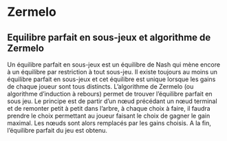 # Zermelo

## Equilibre parfait en sous-jeux et algorithme de Zermelo

Un équilibre parfait en sous-jeux est un équilibre de Nash qui mène encore à un équilibre par restriction à tout sous-jeu. Il existe toujours au moins un équilibre parfait en sous-jeux et cet équilibre est unique lorsque les gains de chaque joueur sont tous distincts.
L’algorithme de Zermelo (ou algorithme d’induction à rebours) permet de trouver l’équilibre parfait en sous jeu. Le principe est de partir d’un nœud précédant un nœud terminal et de remonter petit à petit dans l’arbre, à chaque choix à faire, il faudra prendre le choix permettant au joueur faisant le choix de gagner le gain maximal. Les nœuds sont alors remplacés par les gains choisis. A la fin, l’équilibre parfait du jeu est obtenu.
